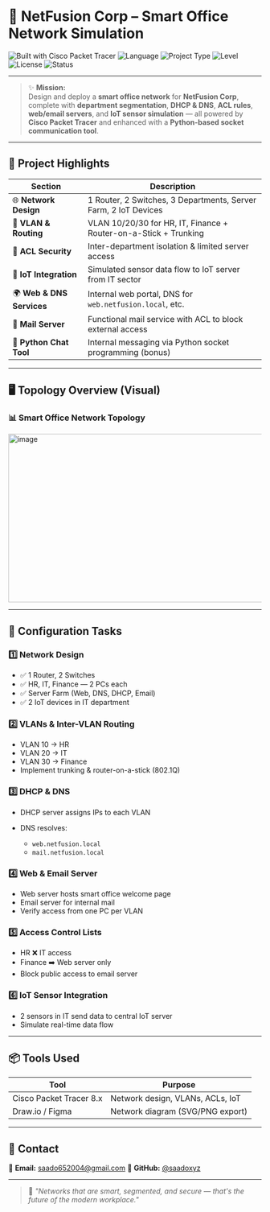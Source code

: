 
# 🏢 NetFusion Corp – Smart Office Network Simulation

![Built with Cisco Packet Tracer](https://img.shields.io/badge/Built%20With-Cisco%20Packet%20Tracer%208.x-blue?style=for-the-badge)
![Language](https://img.shields.io/badge/Socket%20Tool-Python%203.10+-yellow?style=for-the-badge)
![Project Type](https://img.shields.io/badge/Type-Network%20Simulation%20+%20Socket%20Programming-lightblue?style=for-the-badge)
![Level](https://img.shields.io/badge/Level-Intermediate%20to%20Advanced-green?style=for-the-badge)
![License](https://img.shields.io/github/license/saadoxyz/netfusion-smart-office?style=for-the-badge)
![Status](https://img.shields.io/badge/Status-Complete-brightgreen?style=for-the-badge)

---

> ✨ **Mission:**  
Design and deploy a **smart office network** for **NetFusion Corp**, complete with **department segmentation**, **DHCP & DNS**, **ACL rules**, **web/email servers**, and **IoT sensor simulation** — all powered by **Cisco Packet Tracer** and enhanced with a **Python-based socket communication tool**.

---

## 🚀 Project Highlights

| Section                | Description                                                                 |
|------------------------|-----------------------------------------------------------------------------|
| 🌐 **Network Design**    | 1 Router, 2 Switches, 3 Departments, Server Farm, 2 IoT Devices             |
| 🧱 **VLAN & Routing**    | VLAN 10/20/30 for HR, IT, Finance + Router-on-a-Stick + Trunking           |
| 🔐 **ACL Security**      | Inter-department isolation & limited server access                         |
| 📡 **IoT Integration**   | Simulated sensor data flow to IoT server from IT sector                    |
| 🌍 **Web & DNS Services**| Internal web portal, DNS for `web.netfusion.local`, etc.                   |
| 📧 **Mail Server**       | Functional mail service with ACL to block external access                  |
| 🧪 **Python Chat Tool**  | Internal messaging via Python socket programming (bonus)                   |

---

## 🖥️ Topology Overview (Visual)

### 📊 Smart Office Network Topology

<img width="978" height="335" alt="image" src="https://github.com/user-attachments/assets/d2ae6070-2cd4-4727-b034-73ac41008762" />

---

## 🔧 Configuration Tasks

### 1️⃣ **Network Design**

* ✅ 1 Router, 2 Switches
* ✅ HR, IT, Finance — 2 PCs each
* ✅ Server Farm (Web, DNS, DHCP, Email)
* ✅ 2 IoT devices in IT department

### 2️⃣ **VLANs & Inter-VLAN Routing**

* VLAN 10 → HR
* VLAN 20 → IT
* VLAN 30 → Finance
* Implement trunking & router-on-a-stick (802.1Q)

### 3️⃣ **DHCP & DNS**

* DHCP server assigns IPs to each VLAN
* DNS resolves:

  * `web.netfusion.local`
  * `mail.netfusion.local`

### 4️⃣ **Web & Email Server**

* Web server hosts smart office welcome page
* Email server for internal mail
* Verify access from one PC per VLAN

### 5️⃣ **Access Control Lists**

* HR ❌ IT access
* Finance ➡️ Web server only
* Block public access to email server

### 6️⃣ **IoT Sensor Integration**

* 2 sensors in IT send data to central IoT server
* Simulate real-time data flow

---

## 📦 Tools Used

| Tool                    | Purpose                                 |
| ----------------------- | --------------------------------------- |
| Cisco Packet Tracer 8.x | Network design, VLANs, ACLs, IoT        | |
| Draw\.io / Figma        | Network diagram (SVG/PNG export)        |

---

## 📧 Contact

📩 **Email:** [saado652004@gmail.com](mailto:saado652004@gmail.com)
🐙 **GitHub:** [@saadoxyz](https://github.com/saadoxyz)


---

> 🧠 *"Networks that are smart, segmented, and secure — that's the future of the modern workplace."*

```
